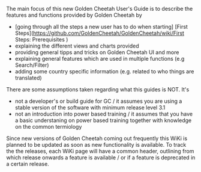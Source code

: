 The main focus of this new Golden Cheetah User's Guide is to describe the features and functions provided by Golden Cheetah by 
* [going through all the steps a new user has to do when starting] [First Steps](https://github.com/GoldenCheetah/GoldenCheetah/wiki/First Steps: Prerequisites )
* explaining the different views and charts provided
* providing general tipps and tricks on Golden Cheetah UI and more
* explaining general features which are used in multiple functions (e.g Search/Filter)
* adding some country specific information (e.g. related to who things are translated)

There are some assumptions taken regarding what this guides is NOT. It's
* not a developer's or build guide for GC / it assumes you are using a stable version of the software with minimum release level 3.1
* not an introduction into power based training / it assumes that you have a basic understaning on power based training together with knowledge on the common termiology

Since new versions of Golden Cheetah coming out frequently this WiKi is planned to be updated as soon as new functionality is available. To track the the releases, each WiKi page will have a common header, outlining from which release onwards a feature is available / or if a feature is deprecated in a certain release.



